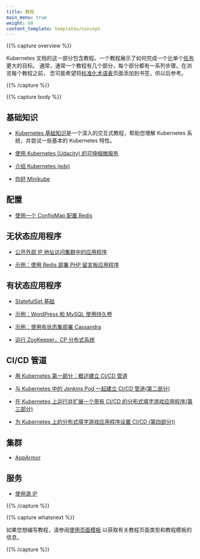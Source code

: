 ```yaml
---
title: 教程
main_menu: true
weight: 60
content_template: templates/concept
---
```


<!--
---
title: Tutorials
main_menu: true
weight: 60
content_template: templates/concept
---
-->

{{% capture overview %}}

Kubernetes 文档的这一部分包含教程。一个教程展示了如何完成一个比单个[任务](/docs/tasks/)更大的目标。
通常，通常一个教程有几个部分，每个部分都有一系列步骤。在浏览每个教程之前，
您可能希望将[标准化术语表](/docs/reference/glossary/)页面添加到书签，供以后参考。

<!--
This section of the Kubernetes documentation contains tutorials.
A tutorial shows how to accomplish a goal that is larger than a single
[task](/docs/tasks/). Typically a tutorial has several sections,
each of which has a sequence of steps.
Before walking through each tutorial, you may want to bookmark the
[Standardized Glossary](/docs/reference/glossary/) page for later references.
-->

{{% /capture %}}

{{% capture body %}}

## 基础知识

<!--
## Basics
-->

* [Kubernetes 基础知识](/docs/tutorials/Kubernetes-Basics/)是一个深入的交互式教程，帮助您理解 Kubernetes 系统，并尝试一些基本的 Kubernetes 特性。

<!--
* [Kubernetes Basics](/docs/tutorials/kubernetes-basics/) is an in-depth interactive tutorial that helps you understand the Kubernetes system and try out some basic Kubernetes features.
-->

* [使用 Kubernetes (Udacity) 的可伸缩微服务](https://www.udacity.com/course/scalable-microservices-with-kubernetes--ud615)

<!--
* [Scalable Microservices with Kubernetes (Udacity)](https://www.udacity.com/course/scalable-microservices-with-kubernetes--ud615)
-->

* [介绍 Kubernetes (edx)](https://www.edx.org/course/introduction-kubernetes-linuxfoundationx-lfs158x#)

<!--
* [Introduction to Kubernetes (edX)](https://www.edx.org/course/introduction-kubernetes-linuxfoundationx-lfs158x#)
-->

* [你好 Minikube](/docs/tutorials/hello-minikube/)

<!--
* [Hello Minikube](/docs/tutorials/hello-minikube/)
-->

## 配置

<!--
## Configuration
-->

* [使用一个 ConfigMap 配置 Redis](/docs/tutorials/configuration/configure-redis-using-configmap/)

<!--
* [Configuring Redis Using a ConfigMap](/docs/tutorials/configuration/configure-redis-using-configmap/)
-->

## 无状态应用程序

<!--
## Stateless Applications
-->

* [公开外部 IP 地址访问集群中的应用程序](/docs/tutorials/stateless-application/expose-external-ip-address/)

<!--
* [Exposing an External IP Address to Access an Application in a Cluster](/docs/tutorials/stateless-application/expose-external-ip-address/)
-->

* [示例：使用 Redis 部署 PHP 留言板应用程序](/docs/tutorials/stateless-application/guestbook/)

<!--
* [Example: Deploying PHP Guestbook application with Redis](/docs/tutorials/stateless-application/guestbook/)
-->

## 有状态应用程序

<!--
## Stateful Applications
-->

* [StatefulSet 基础](/docs/tutorials/stateful-application/basic-stateful-set/)

<!--
* [StatefulSet Basics](/docs/tutorials/stateful-application/basic-stateful-set/)
-->

* [示例：WordPress 和 MySQL 使用持久卷](/docs/tutorials/stateful-application/mysql-wordpress-persistent-volume/)

<!--
* [Example: WordPress and MySQL with Persistent Volumes](/docs/tutorials/stateful-application/mysql-wordpress-persistent-volume/)
-->

* [示例：使用有状态集部署 Cassandra](/docs/tutorials/stateful-application/cassandra/)

<!--
* [Example: Deploying Cassandra with Stateful Sets](/docs/tutorials/stateful-application/cassandra/)
-->

* [运行 ZooKeeper，CP 分布式系统](/docs/tutorials/stateful-application/zookeeper/)

<!--
* [Running ZooKeeper, A CP Distributed System](/docs/tutorials/stateful-application/zookeeper/)
-->

## CI/CD 管道

<!--
## CI/CD Pipeline
-->

* [用 Kubernetes 第一部分：概述建立 CI/CD 管道](https://www.linux.com/blog/learn/chapter/Intro-to-Kubernetes/2017/5/set-cicd-pipeline-kubernetes-part-1-overview)

<!--
* [Set Up a CI/CD Pipeline with Kubernetes Part 1: Overview](https://www.linux.com/blog/learn/chapter/Intro-to-Kubernetes/2017/5/set-cicd-pipeline-kubernetes-part-1-overview)
-->

* [与 Kubernetes 中的 Jenkins Pod 一起建立 CI/CD 管道(第二部分)](https://www.linux.com/blog/learn/chapter/Intro-to-Kubernetes/2017/6/set-cicd-pipeline-jenkins-pod-kubernetes-part-2)

<!--
* [Set Up a CI/CD Pipeline with a Jenkins Pod in Kubernetes (Part 2)](https://www.linux.com/blog/learn/chapter/Intro-to-Kubernetes/2017/6/set-cicd-pipeline-jenkins-pod-kubernetes-part-2)
-->

* [在 Kubernetes 上运行并扩展一个带有 CI/CD 的分布式填字游戏应用程序(第三部分)](https://www.linux.com/blog/learn/chapter/intro-to-kubernetes/2017/6/run-and-scale-distributed-crossword-puzzle-app-cicd-kubernetes-part-3)

<!--
* [Run and Scale a Distributed Crossword Puzzle App with CI/CD on Kubernetes (Part 3)](https://www.linux.com/blog/learn/chapter/intro-to-kubernetes/2017/6/run-and-scale-distributed-crossword-puzzle-app-cicd-kubernetes-part-3)
-->

* [为 Kubernetes 上的分布式填字游戏应用程序设置 CI/CD (第四部分))](https://www.linux.com/blog/learn/chapter/intro-to-kubernetes/2017/6/set-cicd-distributed-crossword-puzzle-app-kubernetes-part-4)

<!--
* [Set Up CI/CD for a Distributed Crossword Puzzle App on Kubernetes (Part 4)](https://www.linux.com/blog/learn/chapter/intro-to-kubernetes/2017/6/set-cicd-distributed-crossword-puzzle-app-kubernetes-part-4)
-->

## 集群

* [AppArmor](/docs/tutorials/clusters/apparmor/)

<!--
## Clusters

* [AppArmor](/docs/tutorials/clusters/apparmor/)
-->

## 服务

* [使用源 IP](/docs/tutorials/services/source-ip/)

<!--
## Services

* [Using Source IP](/docs/tutorials/services/source-ip/)
-->

{{% /capture %}}

{{% capture whatsnext %}}

如果您想编写教程，请参阅[使用页面模板](/docs/home/contribute/page-templates/)
以获取有关教程页面类型和教程模板的信息。
<!--
If you would like to write a tutorial, see
[Using Page Templates](/docs/home/contribute/page-templates/)
for information about the tutorial page type and the tutorial template.
-->

{{% /capture %}}

